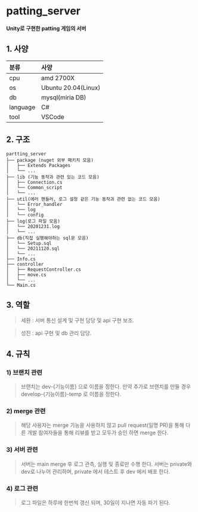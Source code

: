 # patting_server

**Unity로 구현한 patting 게임의 서버**

## 1. 사양

| 분류     | 사양                |
| :------- | :------------------ |
| cpu      | amd 2700X           |
| os       | Ubuntu 20.04(Linux) |
| db       | mysql(miria DB)     |
| language | C#                  |
| tool     | VSCode              |

## 2. 구조

```
partting_server
├── package (nuget 외부 패키치 모음)
│   ├── Extends Packages
│   └── ...
├── lib (기능 동작과 관련 있는 코드 모음)
│   ├── Connection.cs
│   └── Common_script
│   └── ...
├── util(에러 핸들러, 로그 설정 같은 기능 동작과 관련 없는 코드 모음)
│   └── Error_handler
│   └── log
│   └── config
├── log(로그 파일 모음)
│   └── 20201231.log
│   └── ...
├── db(직접 실행해야하는 sql문 모음)
│   └── Setup.sql
│   └── 20211120.sql
│   └── ...
├── Info.cs
├── controller
│   ├── RequestController.cs
│   ├── move.cs
│   └── ...
└── Main.cs
```

## 3. 역할

> 세환 : 서버 통신 설계 및 구현 담당 및 api 구현 보조.

> 성진 : api 구현 및 db 관리 담당.

## 4. 규칙

### 1) 브랜치 관련

> 브랜치는 dev-{기능이름} 으로 이름을 정한다.
> 만약 추가로 브랜치를 만들 경우 develop-{기능이름}-temp 로 이름을 정한다.

### 2) merge 관련

> 해당 사용자는 merge 기능을 사용하지 않고 pull request(일명 PR)을 통해 다른 개발 참여자들을 통해 리뷰를 받고 모두가 승인 하면 merge 한다.

### 3) 서버 관련

> 서버는 main merge 후 로그 관측, 실행 및 종료만 수행 한다.
> 서버는 private와 dev로 나누어 관리하며, private 에서 테스트 후 dev 에서 배포 한다.

### 4) 로그 관련

> 로그 파일은 하루에 한번씩 갱신 되며, 30일이 지나면 자동 파기 된다.
